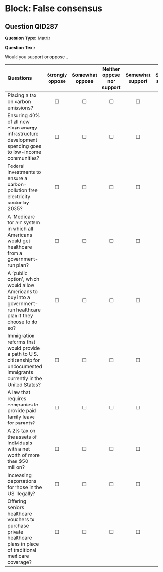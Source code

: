 # Block: False consensus

## Question QID287
**Question Type:** Matrix

**Question Text:**

Would you support or oppose...

| Questions | Strongly oppose | Somewhat oppose | Neither oppose nor support | Somewhat support | Strongly support |
| :--- | :---: | :---: | :---: | :---: | :---: |
| Placing a tax on carbon emissions? | ☐ | ☐ | ☐ | ☐ | ☐ |
| Ensuring 40% of all new clean energy infrastructure development spending goes to low-income communities? | ☐ | ☐ | ☐ | ☐ | ☐ |
| Federal investments to ensure a carbon-pollution free electricity sector by 2035? | ☐ | ☐ | ☐ | ☐ | ☐ |
| A ‘Medicare for All’ system in which all Americans would get healthcare from a government-run plan? | ☐ | ☐ | ☐ | ☐ | ☐ |
| A ‘public option’, which would allow Americans to buy into a government-run healthcare plan if they choose to do so? | ☐ | ☐ | ☐ | ☐ | ☐ |
| Immigration reforms that would provide a path to U.S. citizenship for undocumented immigrants currently in the United States? | ☐ | ☐ | ☐ | ☐ | ☐ |
| A law that requires companies to provide paid family leave for parents? | ☐ | ☐ | ☐ | ☐ | ☐ |
| A 2% tax on the assets of individuals with a net worth of more than $50 million? | ☐ | ☐ | ☐ | ☐ | ☐ |
| Increasing deportations for those in the US illegally? | ☐ | ☐ | ☐ | ☐ | ☐ |
| Offering seniors healthcare vouchers to purchase private healthcare plans in place of traditional medicare coverage? | ☐ | ☐ | ☐ | ☐ | ☐ |

